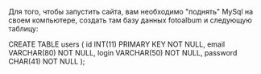 Для того, чтобы запустить сайта, вам необходимо "поднять" MySql на своем компьютере,
создать там базу данных fotoalbum и следующую таблицу:

CREATE TABLE users
(
    id INT(11) PRIMARY KEY NOT NULL,
    email VARCHAR(80) NOT NULL,
    login VARCHAR(50) NOT NULL,
    password CHAR(41) NOT NULL
);